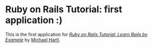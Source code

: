 # Ruby on Rails Tutorial: first application :)

This is the first application for
[*Ruby on Rails Tutorial: Learn Rails by Example*](http://railstutorial.org/)
by [Michael Hartl](http://michaelhartl.com/).
